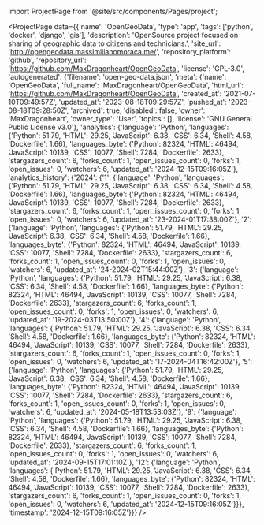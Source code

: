 
import ProjectPage from '@site/src/components/Pages/project';

<ProjectPage
    data={{'name': 'OpenGeoData', 'type': 'app', 'tags': ['python', 'docker', 'django', 'gis'], 'description': 'OpenSource project focused on sharing of geographic data to citizens and technicians.', 'site_url': 'http://opengeodata.massimilianomoraca.me/', 'repository_platform': 'github', 'repository_url': 'https://github.com/MaxDragonheart/OpenGeoData', 'license': 'GPL-3.0', 'autogenerated': {'filename': 'open-geo-data.json', 'meta': {'name': 'OpenGeoData', 'full_name': 'MaxDragonheart/OpenGeoData', 'html_url': 'https://github.com/MaxDragonheart/OpenGeoData', 'created_at': '2021-07-10T09:49:57Z', 'updated_at': '2023-08-18T09:29:57Z', 'pushed_at': '2023-08-18T09:28:50Z', 'archived': true, 'disabled': false, 'owner': 'MaxDragonheart', 'owner_type': 'User', 'topics': [], 'license': 'GNU General Public License v3.0'}, 'analytics': {'language': 'Python', 'languages': {'Python': 51.79, 'HTML': 29.25, 'JavaScript': 6.38, 'CSS': 6.34, 'Shell': 4.58, 'Dockerfile': 1.66}, 'languages_byte': {'Python': 82324, 'HTML': 46494, 'JavaScript': 10139, 'CSS': 10077, 'Shell': 7284, 'Dockerfile': 2633}, 'stargazers_count': 6, 'forks_count': 1, 'open_issues_count': 0, 'forks': 1, 'open_issues': 0, 'watchers': 6, 'updated_at': '2024-12-15T09:16:05Z'}, 'analytics_history': {'2024': {'1': {'language': 'Python', 'languages': {'Python': 51.79, 'HTML': 29.25, 'JavaScript': 6.38, 'CSS': 6.34, 'Shell': 4.58, 'Dockerfile': 1.66}, 'languages_byte': {'Python': 82324, 'HTML': 46494, 'JavaScript': 10139, 'CSS': 10077, 'Shell': 7284, 'Dockerfile': 2633}, 'stargazers_count': 6, 'forks_count': 1, 'open_issues_count': 0, 'forks': 1, 'open_issues': 0, 'watchers': 6, 'updated_at': '23-2024-01T17:38:00Z'}, '2': {'language': 'Python', 'languages': {'Python': 51.79, 'HTML': 29.25, 'JavaScript': 6.38, 'CSS': 6.34, 'Shell': 4.58, 'Dockerfile': 1.66}, 'languages_byte': {'Python': 82324, 'HTML': 46494, 'JavaScript': 10139, 'CSS': 10077, 'Shell': 7284, 'Dockerfile': 2633}, 'stargazers_count': 6, 'forks_count': 1, 'open_issues_count': 0, 'forks': 1, 'open_issues': 0, 'watchers': 6, 'updated_at': '24-2024-02T15:44:00Z'}, '3': {'language': 'Python', 'languages': {'Python': 51.79, 'HTML': 29.25, 'JavaScript': 6.38, 'CSS': 6.34, 'Shell': 4.58, 'Dockerfile': 1.66}, 'languages_byte': {'Python': 82324, 'HTML': 46494, 'JavaScript': 10139, 'CSS': 10077, 'Shell': 7284, 'Dockerfile': 2633}, 'stargazers_count': 6, 'forks_count': 1, 'open_issues_count': 0, 'forks': 1, 'open_issues': 0, 'watchers': 6, 'updated_at': '19-2024-03T13:50:00Z'}, '4': {'language': 'Python', 'languages': {'Python': 51.79, 'HTML': 29.25, 'JavaScript': 6.38, 'CSS': 6.34, 'Shell': 4.58, 'Dockerfile': 1.66}, 'languages_byte': {'Python': 82324, 'HTML': 46494, 'JavaScript': 10139, 'CSS': 10077, 'Shell': 7284, 'Dockerfile': 2633}, 'stargazers_count': 6, 'forks_count': 1, 'open_issues_count': 0, 'forks': 1, 'open_issues': 0, 'watchers': 6, 'updated_at': '17-2024-04T16:42:00Z'}, '5': {'language': 'Python', 'languages': {'Python': 51.79, 'HTML': 29.25, 'JavaScript': 6.38, 'CSS': 6.34, 'Shell': 4.58, 'Dockerfile': 1.66}, 'languages_byte': {'Python': 82324, 'HTML': 46494, 'JavaScript': 10139, 'CSS': 10077, 'Shell': 7284, 'Dockerfile': 2633}, 'stargazers_count': 6, 'forks_count': 1, 'open_issues_count': 0, 'forks': 1, 'open_issues': 0, 'watchers': 6, 'updated_at': '2024-05-18T13:53:03Z'}, '9': {'language': 'Python', 'languages': {'Python': 51.79, 'HTML': 29.25, 'JavaScript': 6.38, 'CSS': 6.34, 'Shell': 4.58, 'Dockerfile': 1.66}, 'languages_byte': {'Python': 82324, 'HTML': 46494, 'JavaScript': 10139, 'CSS': 10077, 'Shell': 7284, 'Dockerfile': 2633}, 'stargazers_count': 6, 'forks_count': 1, 'open_issues_count': 0, 'forks': 1, 'open_issues': 0, 'watchers': 6, 'updated_at': '2024-09-15T17:01:10Z'}, '12': {'language': 'Python', 'languages': {'Python': 51.79, 'HTML': 29.25, 'JavaScript': 6.38, 'CSS': 6.34, 'Shell': 4.58, 'Dockerfile': 1.66}, 'languages_byte': {'Python': 82324, 'HTML': 46494, 'JavaScript': 10139, 'CSS': 10077, 'Shell': 7284, 'Dockerfile': 2633}, 'stargazers_count': 6, 'forks_count': 1, 'open_issues_count': 0, 'forks': 1, 'open_issues': 0, 'watchers': 6, 'updated_at': '2024-12-15T09:16:05Z'}}}, 'timestamp': '2024-12-15T09:16:05Z'}}}
/>
